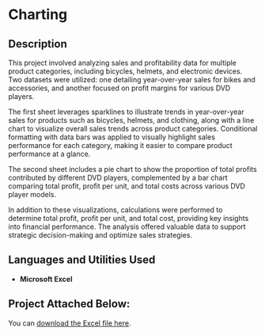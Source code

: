 <h1>Charting</h1>

<h2>Description</h2>

This project involved analyzing sales and profitability data for multiple product categories, including bicycles, helmets, and electronic devices. Two datasets were utilized: one detailing year-over-year sales for bikes and accessories, and another focused on profit margins for various DVD players.

The first sheet leverages sparklines to illustrate trends in year-over-year sales for products such as bicycles, helmets, and clothing, along with a line chart to visualize overall sales trends across product categories. Conditional formatting with data bars was applied to visually highlight sales performance for each category, making it easier to compare product performance at a glance.

The second sheet includes a pie chart to show the proportion of total profits contributed by different DVD players, complemented by a bar chart comparing total profit, profit per unit, and total costs across various DVD player models.

In addition to these visualizations, calculations were performed to determine total profit, profit per unit, and total cost, providing key insights into financial performance. The analysis offered valuable data to support strategic decision-making and optimize sales strategies.
<br />


<h2>Languages and Utilities Used</h2>

- <b>Microsoft Excel</b>

<h2>Project Attached Below:</h2>

You can [download the Excel file here](Kayla%20Walker%20Charting.xlsx).
